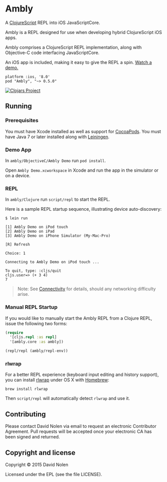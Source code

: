 # Ambly

A [ClojureScript](https://github.com/clojure/clojurescript) REPL into iOS JavaScriptCore.

Ambly is a REPL designed for use when developing hybrid ClojureScript iOS apps.

Ambly comprises a ClojureScript REPL implementation, along with Objective-C code interfacing JavaScriptCore.

An iOS app is included, making it easy to give the REPL a spin. [Watch a demo.](http://youtu.be/TVDkYZJW2MY)

```
platform :ios, '8.0'
pod "Ambly", "~> 0.5.0"
```

[![Clojars Project](http://clojars.org/org.omcljs/ambly/latest-version.svg)](http://clojars.org/org.omcljs/ambly)

## Running

### Prerequisites

You must have Xcode installed as well as support for [CocoaPods](http://cocoapods.org). 
You must have Java 7 or later installed along with [Leiningen](http://leiningen.org).

### Demo App

In `ambly/ObjectiveC/Ambly Demo` run `pod install`.

Open `Ambly Demo.xcworkspace` in Xcode and run the app in the simulator or on a device.

### REPL

In `ambly/Clojure` run `script/repl` to start the REPL.

Here is a sample REPL startup sequence, illustrating device auto-discovery:

```
$ lein run 

[1] Ambly Demo on iPod touch
[2] Ambly Demo on iPad
[3] Ambly Demo on iPhone Simulator (My-Mac-Pro)

[R] Refresh

Choice: 1

Connecting to Ambly Demo on iPod touch ...

To quit, type: :cljs/quit
cljs.user=> (+ 3 4)
7
```

> Note: See [Connectivity](https://github.com/omcljs/ambly/wiki/Connectivity) for details, should any networking difficulty arise.

### Manual REPL Startup

If you would like to manually start the Ambly REPL from a Clojure REPL, issue the following two forms:

```clojure
(require
  '[cljs.repl :as repl]
  '[ambly.core :as ambly])
```

```clojure
(repl/repl (ambly/repl-env))
```

### rlwrap

For a better REPL experience (keyboard input editing and history support), you can install
[rlwrap](http://utopia.knoware.nl/~hlub/uck/rlwrap/) under OS X with
[Homebrew](http://brew.sh/):

```
brew install rlwrap
```

Then `script/repl` will automatically detect `rlwrap` and use it.

## Contributing

Please contact David Nolen via email to request an electronic Contributor
Agreement. Pull requests will be accepted once your electronic CA has been signed and returned.

## Copyright and license

Copyright © 2015 David Nolen

Licensed under the EPL (see the file LICENSE).
